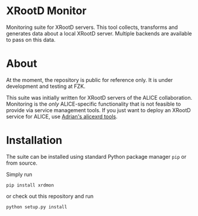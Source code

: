 # XRootD Monitor

Monitoring suite for XRootD servers.
This tool collects, transforms and generates data about a local XRootD server.
Multiple backends are available to pass on this data.

# About

At the moment, the repository is public for reference only.
It is under development and testing at FZK.

This suite was initially written for XRootD servers of the ALICE collaboration.
Monitoring is the *only* ALICE-specific functionality that is not feasible to provide via service management tools.
If you just want to deploy an XRootD service for ALICE, use [Adrian's alicexrd tools](https://github.com/adriansev/alicexrd).

# Installation

The suite can be installed using standard Python package manager `pip` or from source.

Simply run

    pip install xrdmon

or check out this repository and run

    python setup.py install
